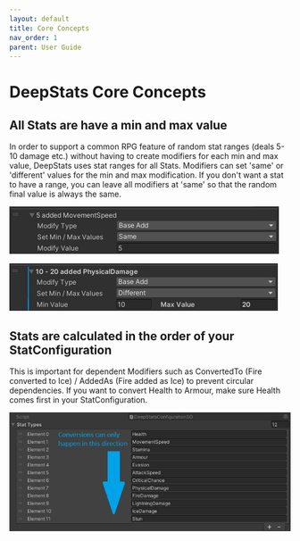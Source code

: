```yaml
---
layout: default
title: Core Concepts
nav_order: 1
parent: User Guide
---
```


# DeepStats Core Concepts

## All Stats are have a min and max value

In order to support a common RPG feature of random stat ranges (deals 5-10 damage etc.) without having to create modifiers for each min and max value, DeepStats uses stat ranges for all Stats. Modifiers can set 'same' or 'different' values for the min and max modification. If you don't want a stat to have a range, you can leave all modifiers at 'same' so that the random final value is always the same.

![same min max](../../images/minMaxSame.jpg)

![different min max](../../images/minMaxDifferent.jpg)

## Stats are calculated in the order of your StatConfiguration

This is important for dependent Modifiers such as ConvertedTo (Fire converted to Ice) / AddedAs (Fire added as Ice) to prevent circular dependencies. If you want to convert Health to Armour, make sure Health comes first in your StatConfiguration.

![dependent rule](../../images/dependentRule.jpg)